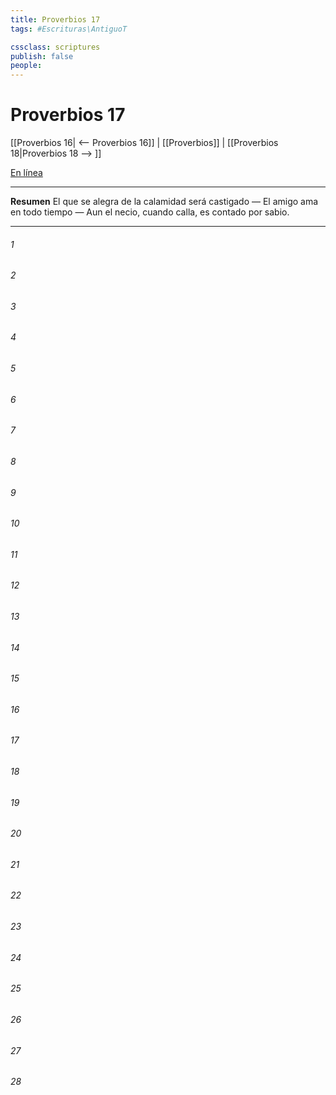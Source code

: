 ```yaml
---
title: Proverbios 17
tags: #Escrituras\AntiguoT

cssclass: scriptures
publish: false
people:
---
```


# Proverbios 17
[[Proverbios 16| <-- Proverbios 16]] | [[Proverbios]] | [[Proverbios 18|Proverbios 18 --> ]]

[En línea](https://churchofjesuschrist.org/study/scriptures/ot/prov/17?lang=spa)

---
__Resumen__
El que se alegra de la calamidad será castigado — El amigo ama en todo tiempo — Aun el necio, cuando calla, es contado por sabio.

---
###### 1 


###### 2 


###### 3 


###### 4 


###### 5 


###### 6 


###### 7 


###### 8 


###### 9 


###### 10 


###### 11 


###### 12 


###### 13 


###### 14 


###### 15 


###### 16 


###### 17 


###### 18 


###### 19 


###### 20 


###### 21 


###### 22 


###### 23 


###### 24 


###### 25 


###### 26 


###### 27 


###### 28 


